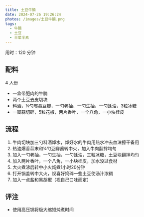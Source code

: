 ```yaml
---
title: 土豆牛腩
date: 2024-07-26 19:26:24
photos: /images/土豆牛腩.png
tags:
  - 牛腩
  - 土豆
  - 半荤半素
---
```


用时：120 分钟

## 配料

4 人份

- 一盒带肥肉的牛腩
- 两个土豆去皮切块
- 料酒，¼勺郫县豆瓣，一勺老抽，一勺生抽，一勺蚝油，3粒冰糖
- 一瓣蒜切碎，5粒花椒，两片香叶，一个八角，一小块桂皮

<!--more-->

## 流程

1. 牛肉切块加三勺料酒焯水，焯好水的牛肉用热水冲去血沫擦干备用
2. 热油爆香蒜末和¼勺豆瓣酱转中火，加入牛肉翻拌均匀
3. 加入一勺老抽，一勺生抽，一勺蚝油，三粒冰糖，土豆块翻拌均匀
4. 加入两片香叶，一个八角，一小块桂皮，加水没过食材
5. 大火煮沸后转中小火炖煮1小时20分钟
6. 打开锅盖转中大火，视喜好捣碎一些土豆使汤汁浓稠
7. 加入一点盐和黑胡椒（视自己口味而定）

## 评注

- 使用高压锅将极大缩短炖煮时间

